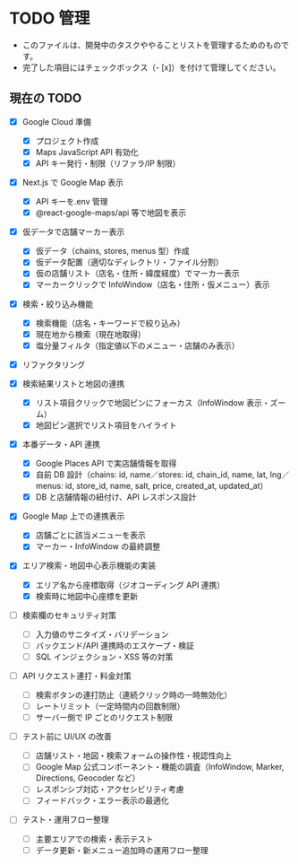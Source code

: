 # TODO 管理

- このファイルは、開発中のタスクややることリストを管理するためのものです。
- 完了した項目にはチェックボックス（- [x]）を付けて管理してください。

## 現在の TODO

- [x] Google Cloud 準備

  - [x] プロジェクト作成
  - [x] Maps JavaScript API 有効化
  - [x] API キー発行・制限（リファラ/IP 制限）

- [x] Next.js で Google Map 表示

  - [x] API キーを.env 管理
  - [x] @react-google-maps/api 等で地図を表示

- [x] 仮データで店舗マーカー表示

  - [x] 仮データ（chains, stores, menus 型）作成
  - [x] 仮データ配置（適切なディレクトリ・ファイル分割）
  - [x] 仮の店舗リスト（店名・住所・緯度経度）でマーカー表示
  - [x] マーカークリックで InfoWindow（店名・住所・仮メニュー）表示

- [x] 検索・絞り込み機能

  - [x] 検索機能（店名・キーワードで絞り込み）
  - [x] 現在地から検索（現在地取得）
  - [x] 塩分量フィルタ（指定値以下のメニュー・店舗のみ表示）

- [x] リファクタリング

- [x] 検索結果リストと地図の連携

  - [x] リスト項目クリックで地図ピンにフォーカス（InfoWindow 表示・ズーム）
  - [x] 地図ピン選択でリスト項目をハイライト

- [x] 本番データ・API 連携

  - [x] Google Places API で実店舗情報を取得
  - [x] 自前 DB 設計（chains: id, name／stores: id, chain_id, name, lat, lng／menus: id, store_id, name, salt, price, created_at, updated_at）
  - [x] DB と店舗情報の紐付け、API レスポンス設計

- [x] Google Map 上での連携表示

  - [x] 店舗ごとに該当メニューを表示
  - [x] マーカー・InfoWindow の最終調整

- [x] エリア検索・地図中心表示機能の実装

  - [x] エリア名から座標取得（ジオコーディング API 連携）
  - [x] 検索時に地図中心座標を更新

- [ ] 検索欄のセキュリティ対策

  - [ ] 入力値のサニタイズ・バリデーション
  - [ ] バックエンド/API 連携時のエスケープ・検証
  - [ ] SQL インジェクション・XSS 等の対策

- [ ] API リクエスト連打・料金対策

  - [ ] 検索ボタンの連打防止（連続クリック時の一時無効化）
  - [ ] レートリミット（一定時間内の回数制限）
  - [ ] サーバー側で IP ごとのリクエスト制限

- [ ] テスト前に UI/UX の改善

  - [ ] 店舗リスト・地図・検索フォームの操作性・視認性向上
  - [ ] Google Map 公式コンポーネント・機能の調査（InfoWindow, Marker, Directions, Geocoder など）
  - [ ] レスポンシブ対応・アクセシビリティ考慮
  - [ ] フィードバック・エラー表示の最適化

- [ ] テスト・運用フロー整理
  - [ ] 主要エリアでの検索・表示テスト
  - [ ] データ更新・新メニュー追加時の運用フロー整理
